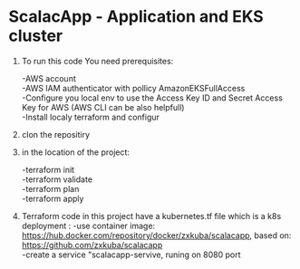 # ScalacApp - Application and EKS cluster

1. To run this code You need prerequisites:

    -AWS account  
    -AWS IAM authenticator with pollicy AmazonEKSFullAccess  
    -Configure you local env to use the Access Key ID and Secret Access Key for AWS (AWS CLI can be also helpfull)  
    -Install localy terraform and configur  

2. clon the repositiry
3. in the location of the project:

    -terraform init  
    -terraform validate  
    -terraform plan  
    -terraform apply  

4. Terraform code in this project have a kubernetes.tf file which is a k8s deployment :
    -use container image: https://hub.docker.com/repository/docker/zxkuba/scalacapp, based on: https://github.com/zxkuba/scalacapp  
    -create a service "scalacapp-servive, runing on 8080 port  



